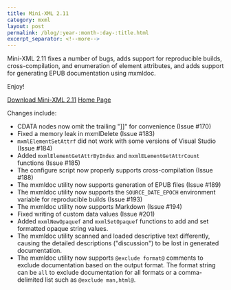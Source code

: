 ```yaml
---
title: Mini-XML 2.11
category: mxml
layout: post
permalink: /blog/:year-:month-:day-:title.html
excerpt_separator: <!--more-->
---
```


Mini-XML 2.11 fixes a number of bugs, adds support for reproducible builds, cross-compilation, and enumeration of element attributes, and adds support for generating EPUB documentation using mxmldoc.

Enjoy!

<a class="btn btn-primary" href="https://github.com/michaelrsweet/mxml/releases/tag/v2.11">Download Mini-XML 2.11</a>
<a class="btn btn-default" href="/mxml/index.html">Home Page</a>

<!--more-->

Changes include:

- CDATA nodes now omit the trailing "]]" for convenience (Issue #170)
- Fixed a memory leak in mxmlDelete (Issue #183)
- `mxmlElementSetAttrf` did not work with some versions of Visual Studio
  (Issue #184)
- Added `mxmlElementGetAttrByIndex` and `mxmlELementGetAttrCount` functions
  (Issue #185)
- The configure script now properly supports cross-compilation (Issue #188)
- The mxmldoc utility now supports generation of EPUB files (Issue #189)
- The mxmldoc utility now supports the `SOURCE_DATE_EPOCH` environment
  variable for reproducible builds (Issue #193)
- The mxmldoc utility now supports Markdown (Issue #194)
- Fixed writing of custom data values (Issue #201)
- Added `mxmlNewOpaquef` and `mxmlSetOpaquef` functions to add and set formatted
  opaque string values.
- The mxmldoc utility scanned and loaded descriptive text differently, causing
  the detailed descriptions ("discussion") to be lost in generated
  documentation.
- The mxmldoc utility now supports `@exclude format@` comments to exclude
  documentation based on the output format.  The format string can be `all` to
  exclude documentation for all formats or a comma-delimited list such as
  `@exclude man,html@`.
